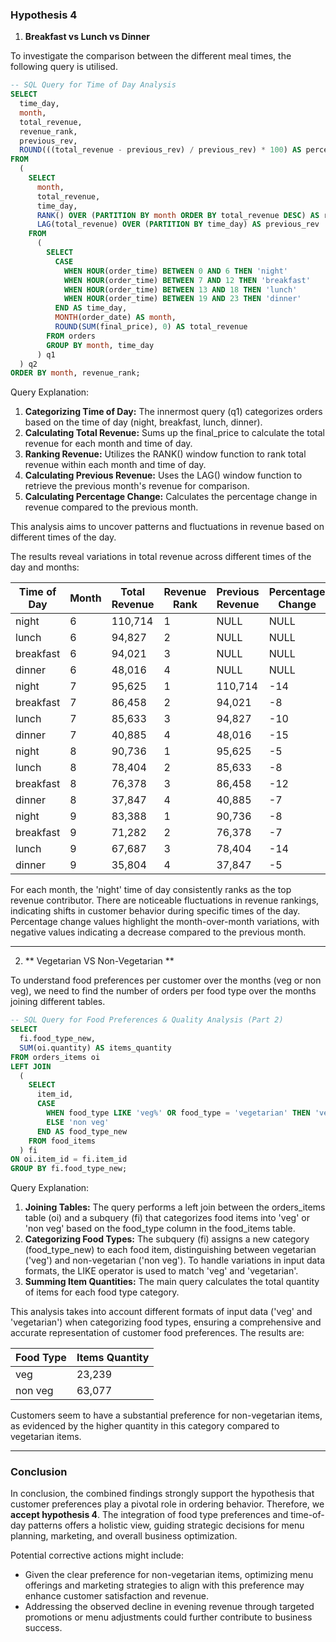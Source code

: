 ### Hypothesis 4
1. **Breakfast vs Lunch vs Dinner**

To investigate the comparison between the different meal times, the following query is utilised. 

```sql
-- SQL Query for Time of Day Analysis
SELECT
  time_day,
  month,
  total_revenue,
  revenue_rank,
  previous_rev,
  ROUND(((total_revenue - previous_rev) / previous_rev) * 100) AS percentage_change
FROM
  (
    SELECT
      month,
      total_revenue,
      time_day,
      RANK() OVER (PARTITION BY month ORDER BY total_revenue DESC) AS revenue_rank,
      LAG(total_revenue) OVER (PARTITION BY time_day) AS previous_rev
    FROM
      (
        SELECT
          CASE
            WHEN HOUR(order_time) BETWEEN 0 AND 6 THEN 'night'
            WHEN HOUR(order_time) BETWEEN 7 AND 12 THEN 'breakfast'
            WHEN HOUR(order_time) BETWEEN 13 AND 18 THEN 'lunch'
            WHEN HOUR(order_time) BETWEEN 19 AND 23 THEN 'dinner'
          END AS time_day,
          MONTH(order_date) AS month,
          ROUND(SUM(final_price), 0) AS total_revenue
        FROM orders
        GROUP BY month, time_day
      ) q1
  ) q2
ORDER BY month, revenue_rank;
```

Query Explanation:

1. **Categorizing Time of Day:** The innermost query (q1) categorizes orders based on the time of day (night, breakfast, lunch, dinner).
2. **Calculating Total Revenue:** Sums up the final_price to calculate the total revenue for each month and time of day.
3. **Ranking Revenue:** Utilizes the RANK() window function to rank total revenue within each month and time of day.
4. **Calculating Previous Revenue:** Uses the LAG() window function to retrieve the previous month's revenue for comparison.
5. **Calculating Percentage Change:** Calculates the percentage change in revenue compared to the previous month.

This analysis aims to uncover patterns and fluctuations in revenue based on different times of the day. 

The results reveal variations in total revenue across different times of the day and months:

| Time of Day | Month | Total Revenue | Revenue Rank | Previous Revenue | Percentage Change |
|-------------|-------|---------------|--------------|-------------------|-------------------|
| night       | 6     | 110,714       | 1            | NULL              | NULL              |
| lunch       | 6     | 94,827        | 2            | NULL              | NULL              |
| breakfast   | 6     | 94,021        | 3            | NULL              | NULL              |
| dinner      | 6     | 48,016        | 4            | NULL              | NULL              |
| night       | 7     | 95,625        | 1            | 110,714           | -14               |
| breakfast   | 7     | 86,458        | 2            | 94,021            | -8                |
| lunch       | 7     | 85,633        | 3            | 94,827            | -10               |
| dinner      | 7     | 40,885        | 4            | 48,016            | -15               |
| night       | 8     | 90,736        | 1            | 95,625            | -5                |
| lunch       | 8     | 78,404        | 2            | 85,633            | -8                |
| breakfast   | 8     | 76,378        | 3            | 86,458            | -12               |
| dinner      | 8     | 37,847        | 4            | 40,885            | -7                |
| night       | 9     | 83,388        | 1            | 90,736            | -8                |
| breakfast   | 9     | 71,282        | 2            | 76,378            | -7                |
| lunch       | 9     | 67,687        | 3            | 78,404            | -14               |
| dinner      | 9     | 35,804        | 4            | 37,847            | -5                |

For each month, the 'night' time of day consistently ranks as the top revenue contributor. There are noticeable fluctuations in revenue rankings, indicating shifts in customer behavior during specific times of the day. Percentage change values highlight the month-over-month variations, with negative values indicating a decrease compared to the previous month.


---


2. ** Vegetarian VS Non-Vegetarian **

To understand food preferences per customer over the months (veg or non veg), we need to find the number of orders per food type over the months joining different tables. 

```sql
-- SQL Query for Food Preferences & Quality Analysis (Part 2)
SELECT
  fi.food_type_new,
  SUM(oi.quantity) AS items_quantity
FROM orders_items oi
LEFT JOIN
  (
    SELECT
      item_id,
      CASE
        WHEN food_type LIKE 'veg%' OR food_type = 'vegetarian' THEN 'veg'
        ELSE 'non veg'
      END AS food_type_new
    FROM food_items
  ) fi
ON oi.item_id = fi.item_id
GROUP BY fi.food_type_new;
```

Query Explanation:

1. **Joining Tables:** The query performs a left join between the orders_items table (oi) and a subquery (fi) that categorizes food items into 'veg' or 'non veg' based on the food_type column in the food_items table.
2. **Categorizing Food Types:** The subquery (fi) assigns a new category (food_type_new) to each food item, distinguishing between vegetarian ('veg') and non-vegetarian ('non veg'). To handle variations in input data formats, the LIKE operator is used to match 'veg' and 'vegetarian'.
3. **Summing Item Quantities:** The main query calculates the total quantity of items for each food type category.

This analysis takes into account different formats of input data ('veg' and 'vegetarian') when categorizing food types, ensuring a comprehensive and accurate representation of customer food preferences. The results are:

| Food Type | Items Quantity |
|-----------|----------------|
| veg       | 23,239         |
| non veg   | 63,077         |

Customers seem to have a substantial preference for non-vegetarian items, as evidenced by the higher quantity in this category compared to vegetarian items.


---


### Conclusion

In conclusion, the combined findings strongly support the hypothesis that customer preferences play a pivotal role in ordering behavior. Therefore, we **accept hypothesis 4**. The integration of food type preferences and time-of-day patterns offers a holistic view, guiding strategic decisions for menu planning, marketing, and overall business optimization.

Potential corrective actions might include:
- Given the clear preference for non-vegetarian items, optimizing menu offerings and marketing strategies to align with this preference may enhance customer satisfaction and revenue.
- Addressing the observed decline in evening revenue through targeted promotions or menu adjustments could further contribute to business success.


